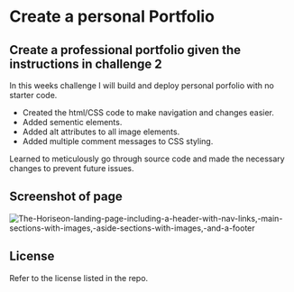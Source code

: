 # Create a personal Portfolio

## Create a professional portfolio given the instructions in challenge 2

In this weeks challenge I will build and deploy personal porfolio with no starter code.

- Created the html/CSS code to make navigation and changes easier.
- Added sementic elements.
- Added alt attributes to all image elements.
- Added multiple comment messages to CSS styling.

Learned to meticulously go through source code and made the necessary changes to prevent future issues.

## Screenshot of page

![The-Horiseon-landing-page-including-a-header-with-nav-links,-main-sections-with-images,-aside-sections-with-images,-and-a-footer](./assets/01-html-css-git-homework-demo.png)


## License

Refer to the license listed in the repo.